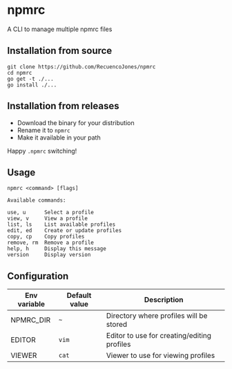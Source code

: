 # npmrc

A CLI to manage multiple npmrc files

## Installation from source

```
git clone https://github.com/RecuencoJones/npmrc
cd npmrc
go get -t ./...
go install ./...
```

## Installation from releases

- Download the binary for your distribution
- Rename it to `npmrc`
- Make it available in your path

Happy `.npmrc` switching!

## Usage

```
npmrc <command> [flags]

Available commands:

use, u      Select a profile
view, v     View a profile
list, ls    List available profiles
edit, ed    Create or update profiles
copy, cp    Copy profiles
remove, rm  Remove a profile
help, h     Display this message
version     Display version
```

## Configuration

| Env variable | Default value | Description |
| --- | --- | --- |
| NPMRC_DIR | `~` | Directory where profiles will be stored |
| EDITOR | `vim` | Editor to use for creating/editing profiles |
| VIEWER | `cat` | Viewer to use for viewing profiles |

